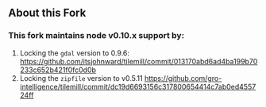 ## About this Fork

### This fork maintains node v0.10.x support by:

1. Locking the `gdal` version to 0.9.6: https://github.com/itsjohnward/tilemill/commit/013170abd6ad4ba199b70233c652b421f0fc0d0b
2. Locking the `zipfile` version to v0.5.11 https://github.com/gro-intelligence/tilemill/commit/dc19d6693156c317800654414c7ab0ed455724ff
